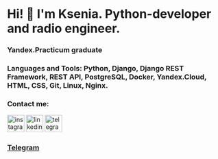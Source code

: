 # Hi! 👋 I'm Ksenia. Python-developer and radio engineer.

### Yandex.Practicum graduate

### Languages and Tools: Python, Django, Django REST Framework, REST API, PostgreSQL, Docker, Yandex.Cloud, HTML, CSS, Git, Linux, Nginx.

### Contact me:
[<img src='https://cdn.jsdelivr.net/npm/simple-icons@3.0.1/icons/instagram.svg' alt='instagram' height='40'>](https://www.instagram.com/senia_andrevna/)
[<img src='https://cdn.jsdelivr.net/npm/simple-icons@3.0.1/icons/linkedin.svg' alt='linkedin' height='40'>](https://www.linkedin.com/in/ksenia-sidorovich-8ba55b233/)
[<img src='https://cdn.jsdelivr.net/npm/simple-icons@3.0.1/icons/telegram.svg' alt='telegram' height='40'>](http://t-do.ru/seniacat)  
### [Telegram](http://t-do.ru/seniacat)
